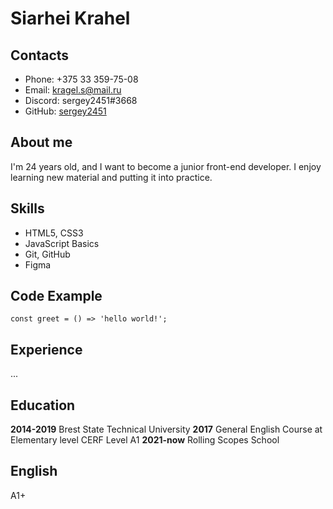 # Siarhei Krahel
## Contacts
* Phone: +375 33 359-75-08
* Email: kragel.s@mail.ru
* Discord: sergey2451#3668
* GitHub: [sergey2451](https://github.com/sergey2451)
## About me
I'm 24 years old, and I want to become a junior front-end developer. 
I enjoy learning new material and putting it into practice.
## Skills
* HTML5, CSS3
* JavaScript Basics
* Git, GitHub
* Figma
## Code Example
`const greet = () => 'hello world!';`
## Experience
...
## Education
**2014-2019** Brest State Technical University  **2017** General English Course at Elementary level CERF Level A1  **2021-now** Rolling Scopes School
## English
A1+